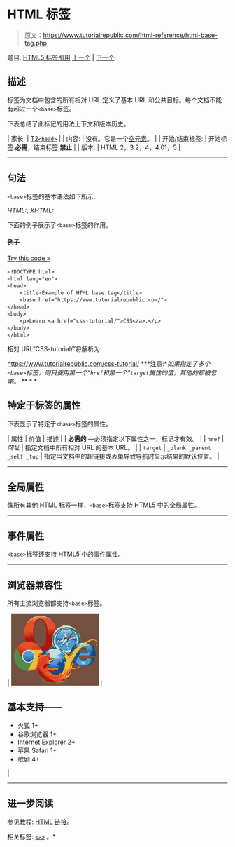 # HTML 标签

> 原文：<https://www.tutorialrepublic.com/html-reference/html-base-tag.php>

题目: [HTML5 标签引用](html5-tags.php) [上一个](html-b-tag.php) | [下一个](html-basefont-tag.php)

## 描述

标签为文档中包含的所有相对 URL 定义了基本 URL 和公共目标。每个文档不能有超过一个`<base>`标签。

下表总结了此标记的用法上下文和版本历史。

| 家长: | [T2`<head>`](html-head-tag.php) |
| 内容: | 没有。它是一个[空元素](../html-tutorial/html-elements.php#empty-elements)。 |
| 开始/结束标签: | 开始标签:**必需**，结束标签:**禁止** |
| 版本: | HTML 2，3.2，4，4.01，5 |

* * *

## 句法

`<base>`标签的基本语法如下所示:

*HTML:*<base href="*URL*">; *XHTML:*<base href="*URL*" />

下面的例子展示了`<base>`标签的作用。

#### 例子

[Try this code »](../codelab.php?topic=html&file=base-tag "Try this code using online Editor")

```
<!DOCTYPE html>
<html lang="en">
<head>
    <title>Example of HTML base tag</title>
    <base href="https://www.tutorialrepublic.com/">
</head>
<body>
    <p>Learn <a href="css-tutorial/">CSS</a>.</p>
</body>
</html>
```

相对 URL“CSS-tutorial/”将解析为:

https://www.tutorialrepublic.com/css-tutorial/ ***注意:**如果指定了多个`<base>`标签，则只使用第一个“`href`和第一个“`target`属性的值，其他的都被忽略。*  ** * *

## 特定于标签的属性

下表显示了特定于`<base>`标签的属性。

| 属性 | 价值 | 描述 |
| **必需的** —必须指定以下属性之一，标记才有效。 |
| `href` | *网址* | 指定文档中所有相对 URL 的基本 URL。 |
| `target` | `_blank
_parent
_self
_top` | 指定当文档中的超链接或表单导致导航时显示结果的默认位置。 |

* * *

## 全局属性

像所有其他 HTML 标签一样，`<base>`标签支持 HTML5 中的[全局属性。](html5-global-attributes.php)

* * *

## 事件属性

`<base>`标签还支持 HTML5 中的[事件属性。](html5-event-attributes.php)

* * *

## 浏览器兼容性

所有主流浏览器都支持`<base>`标签。

| ![Browsers Icon](img/e9331123c77668c1832e541c2fca1002.png) | 

## 基本支持——

*   火狐 1+
*   谷歌浏览器 1+
*   Internet Explorer 2+
*   苹果 Safari 1+
*   歌剧 4+

 |

* * *

## 进一步阅读

参见教程: [HTML 链接](../html-tutorial/html-links.php)。

相关标签: [`<a>`](html-a-tag.php) 。*